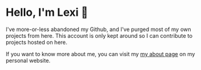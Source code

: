 # Hello, I'm Lexi 🐺

I've more-or-less abandoned my Github, and I've purged most of my own projects from here.  This account 
is only kept around so I can contribute to projects hosted on here.

If you want to know more about me, you can visit my [my about page](https://lexi.wolvesin.space/about)
on my personal website.
